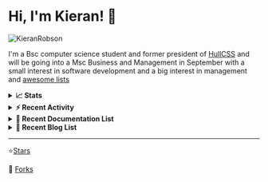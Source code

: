 
# Hi, I'm Kieran! 👋  

<p>
    <img src="https://komarev.com/ghpvc/?username=KieranRobson" alt="KieranRobson"/>       
</p>

I'm a Bsc computer science student and former president of [HullCSS](https://hullcss.org) and will be going into a Msc Business and Management in September with a small interest in software development and a big interest in management and [awesome lists](https://github.com/sindresorhus/awesome)

<!-- Stats -->
<details>
<summary><b>📈 Stats</b></summary>

![Metrics](assets/metrics.plugin.activity.svg) 

</details>


<!-- Recenet Activity -->
<details>
<summary><b>⚡ Recent Activity</b></summary>

<!--START_SECTION:activity-->
1. 💪 Opened PR [#3145](https://github.com/awesome-selfhosted/awesome-selfhosted/pull/3145) in [awesome-selfhosted/awesome-selfhosted](https://github.com/awesome-selfhosted/awesome-selfhosted)
2. 💪 Opened PR [#3140](https://github.com/awesome-selfhosted/awesome-selfhosted/pull/3140) in [awesome-selfhosted/awesome-selfhosted](https://github.com/awesome-selfhosted/awesome-selfhosted)
3. 💪 Opened PR [#3139](https://github.com/awesome-selfhosted/awesome-selfhosted/pull/3139) in [awesome-selfhosted/awesome-selfhosted](https://github.com/awesome-selfhosted/awesome-selfhosted)
4. 🗣 Commented on [#174](https://github.com/techno-tim/littlelink-server/issues/174) in [techno-tim/littlelink-server](https://github.com/techno-tim/littlelink-server)
5. 🗣 Commented on [#175](https://github.com/techno-tim/littlelink-server/issues/175) in [techno-tim/littlelink-server](https://github.com/techno-tim/littlelink-server)
6. 🗣 Commented on [#3133](https://github.com/awesome-selfhosted/awesome-selfhosted/issues/3133) in [awesome-selfhosted/awesome-selfhosted](https://github.com/awesome-selfhosted/awesome-selfhosted)
7. 🗣 Commented on [#3133](https://github.com/awesome-selfhosted/awesome-selfhosted/issues/3133) in [awesome-selfhosted/awesome-selfhosted](https://github.com/awesome-selfhosted/awesome-selfhosted)
8. 🗣 Commented on [#3135](https://github.com/awesome-selfhosted/awesome-selfhosted/issues/3135) in [awesome-selfhosted/awesome-selfhosted](https://github.com/awesome-selfhosted/awesome-selfhosted)
9. 🗣 Commented on [#169](https://github.com/techno-tim/littlelink-server/issues/169) in [techno-tim/littlelink-server](https://github.com/techno-tim/littlelink-server)
10. 🗣 Commented on [#3124](https://github.com/awesome-selfhosted/awesome-selfhosted/issues/3124) in [awesome-selfhosted/awesome-selfhosted](https://github.com/awesome-selfhosted/awesome-selfhosted)
<!--END_SECTION:activity-->

More Activity [Here](pages/RECENT-ACTIVITY.md)
</details>



<!-- Recent Documentation List -->
<details>
  <summary><b>📰 Recent Documentation List</b></summary>
    <p>
        
<!-- BLOG-POST-LIST:START -->
- [What I Run On My VPS](https://blog.kieranrobson.com//posts/What-I-Run-On-My-VPS/)
<!-- BLOG-POST-LIST:END -->

</p>
</details>

<!-- Recent Documentation List -->
<details>
  <summary><b>📰 Recent Blog List</b></summary>
    <p>
        
<!-- BLOG-POST-LIST:START -->
<!-- BLOG-POST-LIST:END -->

</p>
</details>


-----
⭐[Stars](pages/STARRED-REPOS.md)

🍴 [Forks](https://github.com/forks-by-kieran)